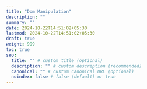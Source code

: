 ```yaml
---
title: "Dom Manipulation"
description: ""
summary: ""
date: 2024-10-22T14:51:02+05:30
lastmod: 2024-10-22T14:51:02+05:30
draft: true
weight: 999
toc: true
seo:
  title: "" # custom title (optional)
  description: "" # custom description (recommended)
  canonical: "" # custom canonical URL (optional)
  noindex: false # false (default) or true
---
```

